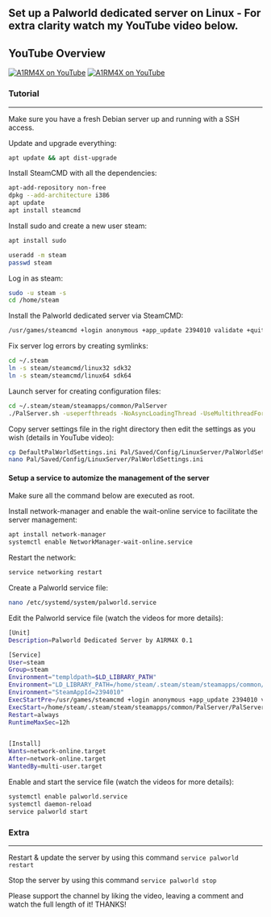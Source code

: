 Set up a Palworld dedicated server on Linux - For extra clarity watch my YouTube video below.
---

## YouTube Overview

[![A1RM4X on YouTube](http://img.youtube.com/vi/0TjFLk_lP6c/0.jpg)](https://youtu.be/0TjFLk_lP6c "Setup a dedicated Palworld server with A1RM4X - Part 1")
[![A1RM4X on YouTube](http://img.youtube.com/vi/bjC081ERYcQ/0.jpg)](https://youtu.be/bjC081ERYcQ "Setup a dedicated Palworld server with A1RM4X - Part 2")

### Tutorial
---

Make sure you have a fresh Debian server up and running with a SSH access.

Update and upgrade everything:
```bash
apt update && apt dist-upgrade
```

Install SteamCMD with all the dependencies:
```bash apt install software-properties-common
apt-add-repository non-free
dpkg --add-architecture i386
apt update
apt install steamcmd
```

Install sudo and create a new user steam:
```bash
apt install sudo

useradd -m steam
passwd steam
```

Log in as steam:
```bash
sudo -u steam -s
cd /home/steam
```

Install the Palworld dedicated server via SteamCMD:
```bash
/usr/games/steamcmd +login anonymous +app_update 2394010 validate +quit
```

Fix server log errors by creating symlinks:
```bash
cd ~/.steam
ln -s steam/steamcmd/linux32 sdk32
ln -s steam/steamcmd/linux64 sdk64
```

Launch server for creating configuration files:
```bash
cd ~/.steam/steam/steamapps/common/PalServer
./PalServer.sh -useperfthreads -NoAsyncLoadingThread -UseMultithreadForDS
```

Copy server settings file in the right directory then edit the settings as you wish (details in YouTube video):
```bash
cp DefaultPalWorldSettings.ini Pal/Saved/Config/LinuxServer/PalWorldSettings.ini
nano Pal/Saved/Config/LinuxServer/PalWorldSettings.ini
```

#### Setup a service to automize the management of the server

Make sure all the command below are executed as root.

Install network-manager and enable the wait-online service to facilitate the server management:
```bash
apt install network-manager
systemctl enable NetworkManager-wait-online.service
```

Restart the network:
```bash
service networking restart
```

Create a Palworld service file:
```bash
nano /etc/systemd/system/palworld.service
```

Edit the Palworld service file (watch the videos for more details):
```bash
[Unit]
Description=Palworld Dedicated Server by A1RM4X 0.1

[Service]
User=steam
Group=steam
Environment="templdpath=$LD_LIBRARY_PATH"
Environment="LD_LIBRARY_PATH=/home/steam/.steam/steam/steamapps/common/PalServer/linux64:$LD_LIBRARY_PATH"
Environment="SteamAppId=2394010"
ExecStartPre=/usr/games/steamcmd +login anonymous +app_update 2394010 validate +quit
ExecStart=/home/steam/.steam/steam/steamapps/common/PalServer/PalServer.sh -useperfthreads -NoAsyncLoadingThread -UseMultithreadForDS > /dev/null
Restart=always
RuntimeMaxSec=12h


[Install]
Wants=network-online.target
After=network-online.target
WantedBy=multi-user.target
```

Enable and start the service file (watch the videos for more details):
```bash
systemctl enable palworld.service
systemctl daemon-reload
service palworld start
```

### Extra
---
Restart & update the server by using this command `service palworld restart`

Stop the server by using this command `service palworld stop`

Please support the channel by liking the video, leaving a comment and watch the full length of it! THANKS!

